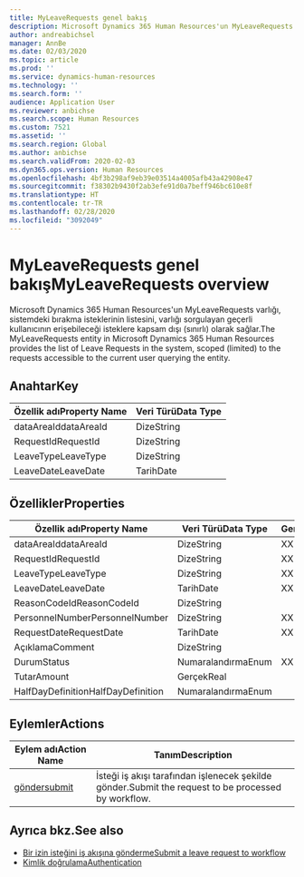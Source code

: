 ```yaml
---
title: MyLeaveRequests genel bakış
description: Microsoft Dynamics 365 Human Resources'un MyLeaveRequests varlığı, sistemdeki bırakma isteklerinin listesini, varlığı sorgulayan geçerli kullanıcının erişebileceği isteklere kapsam dışı (sınırlı) olarak sağlar.
author: andreabichsel
manager: AnnBe
ms.date: 02/03/2020
ms.topic: article
ms.prod: ''
ms.service: dynamics-human-resources
ms.technology: ''
ms.search.form: ''
audience: Application User
ms.reviewer: anbichse
ms.search.scope: Human Resources
ms.custom: 7521
ms.assetid: ''
ms.search.region: Global
ms.author: anbichse
ms.search.validFrom: 2020-02-03
ms.dyn365.ops.version: Human Resources
ms.openlocfilehash: 4bf3b298af9eb39e03514a4005afb43a42908e47
ms.sourcegitcommit: f38302b9430f2ab3efe91d0a7beff946bc610e8f
ms.translationtype: HT
ms.contentlocale: tr-TR
ms.lasthandoff: 02/28/2020
ms.locfileid: "3092049"
---
```

# <a name="myleaverequests-overview"></a><span data-ttu-id="5cc16-103">MyLeaveRequests genel bakış</span><span class="sxs-lookup"><span data-stu-id="5cc16-103">MyLeaveRequests overview</span></span>

<span data-ttu-id="5cc16-104">Microsoft Dynamics 365 Human Resources'un MyLeaveRequests varlığı, sistemdeki bırakma isteklerinin listesini, varlığı sorgulayan geçerli kullanıcının erişebileceği isteklere kapsam dışı (sınırlı) olarak sağlar.</span><span class="sxs-lookup"><span data-stu-id="5cc16-104">The MyLeaveRequests entity in Microsoft Dynamics 365 Human Resources provides the list of Leave Requests in the system, scoped (limited) to the requests accessible to the current user querying the entity.</span></span>

## <a name="key"></a><span data-ttu-id="5cc16-105">Anahtar</span><span class="sxs-lookup"><span data-stu-id="5cc16-105">Key</span></span>

  | <span data-ttu-id="5cc16-106">Özellik adı</span><span class="sxs-lookup"><span data-stu-id="5cc16-106">Property Name</span></span> | <span data-ttu-id="5cc16-107">Veri Türü</span><span class="sxs-lookup"><span data-stu-id="5cc16-107">Data Type</span></span> |
  |---------------|-----------|
  | <span data-ttu-id="5cc16-108">dataAreaId</span><span class="sxs-lookup"><span data-stu-id="5cc16-108">dataAreaId</span></span>    | <span data-ttu-id="5cc16-109">Dize</span><span class="sxs-lookup"><span data-stu-id="5cc16-109">String</span></span>    |
  | <span data-ttu-id="5cc16-110">RequestId</span><span class="sxs-lookup"><span data-stu-id="5cc16-110">RequestId</span></span>     | <span data-ttu-id="5cc16-111">Dize</span><span class="sxs-lookup"><span data-stu-id="5cc16-111">String</span></span>    |
  | <span data-ttu-id="5cc16-112">LeaveType</span><span class="sxs-lookup"><span data-stu-id="5cc16-112">LeaveType</span></span>     | <span data-ttu-id="5cc16-113">Dize</span><span class="sxs-lookup"><span data-stu-id="5cc16-113">String</span></span>    |
  | <span data-ttu-id="5cc16-114">LeaveDate</span><span class="sxs-lookup"><span data-stu-id="5cc16-114">LeaveDate</span></span>     | <span data-ttu-id="5cc16-115">Tarih</span><span class="sxs-lookup"><span data-stu-id="5cc16-115">Date</span></span>      |
  
## <a name="properties"></a><span data-ttu-id="5cc16-116">Özellikler</span><span class="sxs-lookup"><span data-stu-id="5cc16-116">Properties</span></span>

  | <span data-ttu-id="5cc16-117">Özellik adı</span><span class="sxs-lookup"><span data-stu-id="5cc16-117">Property Name</span></span>     | <span data-ttu-id="5cc16-118">Veri Türü</span><span class="sxs-lookup"><span data-stu-id="5cc16-118">Data Type</span></span> | <span data-ttu-id="5cc16-119">Gerekli</span><span class="sxs-lookup"><span data-stu-id="5cc16-119">Required</span></span> |
  |-------------------|-----------|----------|
  | <span data-ttu-id="5cc16-120">dataAreaId</span><span class="sxs-lookup"><span data-stu-id="5cc16-120">dataAreaId</span></span>        | <span data-ttu-id="5cc16-121">Dize</span><span class="sxs-lookup"><span data-stu-id="5cc16-121">String</span></span>    | <span data-ttu-id="5cc16-122">X</span><span class="sxs-lookup"><span data-stu-id="5cc16-122">X</span></span>        |
  | <span data-ttu-id="5cc16-123">RequestId</span><span class="sxs-lookup"><span data-stu-id="5cc16-123">RequestId</span></span>         | <span data-ttu-id="5cc16-124">Dize</span><span class="sxs-lookup"><span data-stu-id="5cc16-124">String</span></span>    | <span data-ttu-id="5cc16-125">X</span><span class="sxs-lookup"><span data-stu-id="5cc16-125">X</span></span>        |
  | <span data-ttu-id="5cc16-126">LeaveType</span><span class="sxs-lookup"><span data-stu-id="5cc16-126">LeaveType</span></span>         | <span data-ttu-id="5cc16-127">Dize</span><span class="sxs-lookup"><span data-stu-id="5cc16-127">String</span></span>    | <span data-ttu-id="5cc16-128">X</span><span class="sxs-lookup"><span data-stu-id="5cc16-128">X</span></span>        |
  | <span data-ttu-id="5cc16-129">LeaveDate</span><span class="sxs-lookup"><span data-stu-id="5cc16-129">LeaveDate</span></span>         | <span data-ttu-id="5cc16-130">Tarih</span><span class="sxs-lookup"><span data-stu-id="5cc16-130">Date</span></span>      | <span data-ttu-id="5cc16-131">X</span><span class="sxs-lookup"><span data-stu-id="5cc16-131">X</span></span>        |
  | <span data-ttu-id="5cc16-132">ReasonCodeId</span><span class="sxs-lookup"><span data-stu-id="5cc16-132">ReasonCodeId</span></span>      | <span data-ttu-id="5cc16-133">Dize</span><span class="sxs-lookup"><span data-stu-id="5cc16-133">String</span></span>    |          |
  | <span data-ttu-id="5cc16-134">PersonnelNumber</span><span class="sxs-lookup"><span data-stu-id="5cc16-134">PersonnelNumber</span></span>   | <span data-ttu-id="5cc16-135">Dize</span><span class="sxs-lookup"><span data-stu-id="5cc16-135">String</span></span>    | <span data-ttu-id="5cc16-136">X</span><span class="sxs-lookup"><span data-stu-id="5cc16-136">X</span></span>        |
  | <span data-ttu-id="5cc16-137">RequestDate</span><span class="sxs-lookup"><span data-stu-id="5cc16-137">RequestDate</span></span>       | <span data-ttu-id="5cc16-138">Tarih</span><span class="sxs-lookup"><span data-stu-id="5cc16-138">Date</span></span>      | <span data-ttu-id="5cc16-139">X</span><span class="sxs-lookup"><span data-stu-id="5cc16-139">X</span></span>        |
  | <span data-ttu-id="5cc16-140">Açıklama</span><span class="sxs-lookup"><span data-stu-id="5cc16-140">Comment</span></span>           | <span data-ttu-id="5cc16-141">Dize</span><span class="sxs-lookup"><span data-stu-id="5cc16-141">String</span></span>    |          |
  | <span data-ttu-id="5cc16-142">Durum</span><span class="sxs-lookup"><span data-stu-id="5cc16-142">Status</span></span>            | <span data-ttu-id="5cc16-143">Numaralandırma</span><span class="sxs-lookup"><span data-stu-id="5cc16-143">Enum</span></span>      | <span data-ttu-id="5cc16-144">X</span><span class="sxs-lookup"><span data-stu-id="5cc16-144">X</span></span>        |
  | <span data-ttu-id="5cc16-145">Tutar</span><span class="sxs-lookup"><span data-stu-id="5cc16-145">Amount</span></span>            | <span data-ttu-id="5cc16-146">Gerçek</span><span class="sxs-lookup"><span data-stu-id="5cc16-146">Real</span></span>      |          |
  | <span data-ttu-id="5cc16-147">HalfDayDefinition</span><span class="sxs-lookup"><span data-stu-id="5cc16-147">HalfDayDefinition</span></span> | <span data-ttu-id="5cc16-148">Numaralandırma</span><span class="sxs-lookup"><span data-stu-id="5cc16-148">Enum</span></span>      |          |

## <a name="actions"></a><span data-ttu-id="5cc16-149">Eylemler</span><span class="sxs-lookup"><span data-stu-id="5cc16-149">Actions</span></span>

 | <span data-ttu-id="5cc16-150">Eylem adı</span><span class="sxs-lookup"><span data-stu-id="5cc16-150">Action Name</span></span>                               | <span data-ttu-id="5cc16-151">Tanım</span><span class="sxs-lookup"><span data-stu-id="5cc16-151">Description</span></span>                                     |
 |-------------------------------------------|-------------------------------------------------|
 | [<span data-ttu-id="5cc16-152">gönder</span><span class="sxs-lookup"><span data-stu-id="5cc16-152">submit</span></span>](hr-developer-api-myleaverequests-submit.md)   | <span data-ttu-id="5cc16-153">İsteği iş akışı tarafından işlenecek şekilde gönder.</span><span class="sxs-lookup"><span data-stu-id="5cc16-153">Submit the request to be processed by workflow.</span></span> |

## <a name="see-also"></a><span data-ttu-id="5cc16-154">Ayrıca bkz.</span><span class="sxs-lookup"><span data-stu-id="5cc16-154">See also</span></span>

- [<span data-ttu-id="5cc16-155">Bir izin isteğini iş akışına gönderme</span><span class="sxs-lookup"><span data-stu-id="5cc16-155">Submit a leave request to workflow</span></span>](hr-developer-api-myleaverequests-submit.md)
- [<span data-ttu-id="5cc16-156">Kimlik doğrulama</span><span class="sxs-lookup"><span data-stu-id="5cc16-156">Authentication</span></span>](hr-developer-api-authentication.md)